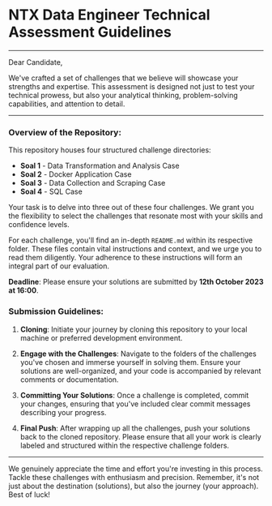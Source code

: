 # NTX Data Engineer Technical Assessment Guidelines

---

Dear Candidate,

We've crafted a set of challenges that we believe will showcase your strengths and expertise. This assessment is designed not just to test your technical prowess, but also your analytical thinking, problem-solving capabilities, and attention to detail.

---

### Overview of the Repository:

This repository houses four structured challenge directories: 
- **Soal 1** - Data Transformation and Analysis Case
- **Soal 2** - Docker Application Case
- **Soal 3** - Data Collection and Scraping Case
- **Soal 4** - SQL Case

Your task is to delve into three out of these four challenges. We grant you the flexibility to select the challenges that resonate most with your skills and confidence levels. 

For each challenge, you'll find an in-depth `README.md` within its respective folder. These files contain vital instructions and context, and we urge you to read them diligently. Your adherence to these instructions will form an integral part of our evaluation.

**Deadline**: Please ensure your solutions are submitted by **12th October 2023 at 16:00**.

### Submission Guidelines:

1. **Cloning**: Initiate your journey by cloning this repository to your local machine or preferred development environment.

2. **Engage with the Challenges**: Navigate to the folders of the challenges you've chosen and immerse yourself in solving them. Ensure your solutions are well-organized, and your code is accompanied by relevant comments or documentation.

3. **Committing Your Solutions**: Once a challenge is completed, commit your changes, ensuring that you've included clear commit messages describing your progress.

4. **Final Push**: After wrapping up all the challenges, push your solutions back to the cloned repository. Please ensure that all your work is clearly labeled and structured within the respective challenge folders.

---

We genuinely appreciate the time and effort you're investing in this process. Tackle these challenges with enthusiasm and precision. Remember, it's not just about the destination (solutions), but also the journey (your approach). Best of luck!

